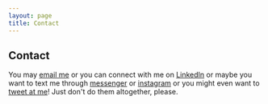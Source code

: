 ```yaml
---
layout: page
title: Contact
---
```

## Contact

You may [email me](mailto:j.velazqueztraut@gmail.com) or you can connect with me on [LinkedIn](https://www.linkedin.com/in/jvelazqueztraut) or maybe you want to text me through [messenger](https://www.facebook.com/jvelazqueztraut) or [instagram](https://www.instagram.com/eljavote) or you might even want to [tweet at me](https://twitter.com/intent/tweet?text=%40eljavote)! Just don't do them altogether, please.
